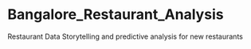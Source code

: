 # Bangalore_Restaurant_Analysis
Restaurant Data Storytelling and predictive analysis for new restaurants
